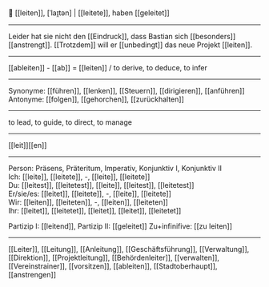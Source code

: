 🚂 [[leiten]], [ˈlaɪ̯tən] | [[leitete]], haben [[geleitet]]

---
Leider hat sie nicht den [[Eindruck]], dass Bastian sich [[besonders]] [[anstrengt]]. [[Trotzdem]] will er [[unbedingt]] das neue Projekt [[leiten]]. 

---
[[ableiten]] - [[ab]] = [[leiten]] / to derive, to deduce, to infer

---
Synonyme: [[führen]], [[lenken]], [[Steuern]], [[dirigieren]], [[anführen]]
Antonyme: [[folgen]], [[gehorchen]], [[zurückhalten]]

---
to lead, to guide, to direct, to manage

---
[[leit]][[en]]
   

---

Person: Präsens, Präteritum, Imperativ, Konjunktiv I, Konjunktiv II  
Ich: [[leite]], [[leitete]], -, [[leite]], [[leitete]]  
Du: [[leitest]], [[leitetest]], [[leite]], [[leitest]], [[leitetest]]  
Er/sie/es: [[leitet]], [[leitete]], -, [[leite]], [[leitete]]  
Wir: [[leiten]], [[leiteten]], -, [[leiten]], [[leiteten]]  
Ihr: [[leitet]], [[leitetet]], [[leitet]], [[leitet]], [[leitetet]]  

Partizip I: [[leitend]], 
Partizip II: [[geleitet]]
Zu+infinifive: [[zu leiten]]

---
[[Leiter]], [[Leitung]], [[Anleitung]], [[Geschäftsführung]], [[Verwaltung]], [[Direktion]], [[Projektleitung]], [[Behördenleiter]], [[verwalten]], [[Vereinstrainer]], [[vorsitzen]], [[ableiten]], [[Stadtoberhaupt]], [[anstrengen]]